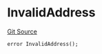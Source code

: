 # InvalidAddress

[Git Source](https://github.com/Eoracle/target-contracts/blob/ad9e9f7d406e96d8227780565e0953208bab6e55/src/interfaces/Errors.sol)

```solidity
error InvalidAddress();
```
